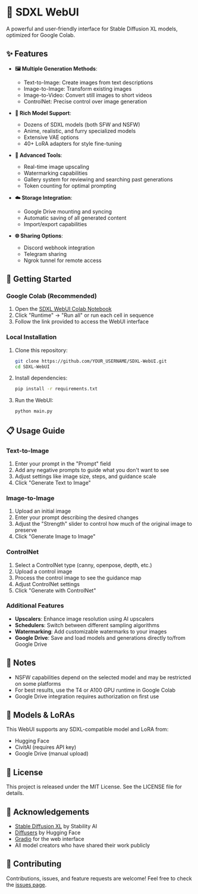 # 🎨 SDXL WebUI

A powerful and user-friendly interface for Stable Diffusion XL models, optimized for Google Colab.

## ✨ Features

- **🖼️ Multiple Generation Methods**:
  - Text-to-Image: Create images from text descriptions
  - Image-to-Image: Transform existing images
  - Image-to-Video: Convert still images to short videos
  - ControlNet: Precise control over image generation

- **🧠 Rich Model Support**:
  - Dozens of SDXL models (both SFW and NSFW)
  - Anime, realistic, and furry specialized models
  - Extensive VAE options
  - 40+ LoRA adapters for style fine-tuning

- **🔧 Advanced Tools**:
  - Real-time image upscaling
  - Watermarking capabilities
  - Gallery system for reviewing and searching past generations
  - Token counting for optimal prompting

- **☁️ Storage Integration**:
  - Google Drive mounting and syncing
  - Automatic saving of all generated content
  - Import/export capabilities

- **🌐 Sharing Options**:
  - Discord webhook integration
  - Telegram sharing
  - Ngrok tunnel for remote access

## 🚀 Getting Started

### Google Colab (Recommended)

1. Open the [SDXL WebUI Colab Notebook](https://colab.research.google.com/github/YOUR_USERNAME/SDXL-WebUI/blob/main/SDXL_WebUI.ipynb)
2. Click "Runtime" → "Run all" or run each cell in sequence
3. Follow the link provided to access the WebUI interface

### Local Installation

1. Clone this repository:
   ```bash
   git clone https://github.com/YOUR_USERNAME/SDXL-WebUI.git
   cd SDXL-WebUI
   ```

2. Install dependencies:
   ```bash
   pip install -r requirements.txt
   ```

3. Run the WebUI:
   ```bash
   python main.py
   ```

## 📋 Usage Guide

### Text-to-Image

1. Enter your prompt in the "Prompt" field
2. Add any negative prompts to guide what you don't want to see
3. Adjust settings like image size, steps, and guidance scale
4. Click "Generate Text to Image"

### Image-to-Image

1. Upload an initial image
2. Enter your prompt describing the desired changes
3. Adjust the "Strength" slider to control how much of the original image to preserve
4. Click "Generate Image to Image"

### ControlNet

1. Select a ControlNet type (canny, openpose, depth, etc.)
2. Upload a control image
3. Process the control image to see the guidance map
4. Adjust ControlNet settings
5. Click "Generate with ControlNet"

### Additional Features

- **Upscalers**: Enhance image resolution using AI upscalers
- **Schedulers**: Switch between different sampling algorithms
- **Watermarking**: Add customizable watermarks to your images
- **Google Drive**: Save and load models and generations directly to/from Google Drive

## 📝 Notes

- NSFW capabilities depend on the selected model and may be restricted on some platforms
- For best results, use the T4 or A100 GPU runtime in Google Colab
- Google Drive integration requires authorization on first use

## 🔄 Models & LoRAs

This WebUI supports any SDXL-compatible model and LoRA from:
- Hugging Face
- CivitAI (requires API key)
- Google Drive (manual upload)

## 📄 License

This project is released under the MIT License. See the LICENSE file for details.

## 🙏 Acknowledgements

- [Stable Diffusion XL](https://huggingface.co/stabilityai/stable-diffusion-xl-base-1.0) by Stability AI
- [Diffusers](https://github.com/huggingface/diffusers) by Hugging Face
- [Gradio](https://github.com/gradio-app/gradio) for the web interface
- All model creators who have shared their work publicly

## 🤝 Contributing

Contributions, issues, and feature requests are welcome! Feel free to check the [issues page](https://github.com/YOUR_USERNAME/SDXL-WebUI/issues). 